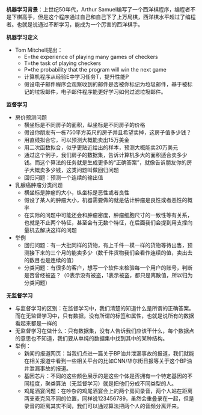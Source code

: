 **机器学习背景**：上世纪50年代，Arthur Samuel编写了一个西洋棋程序，编程者不是下棋高手，但是这个程序通过自己和自己下了上万局棋，西洋棋水平超过了编程者。也就是说通过不断学习，能成为一个厉害的西洋棋手。



**机器学习定义**

- Tom Mitchell提出：
  - E=the experience of playing many games of checkers
  - T=the task of playing checkers
  - P=the probability that the program will win the next game
  - 计算机程序从经验E中学习任务T，提升性能P
  - 假设电子邮件程序会观察收到的邮件是否被你标记为垃圾邮件，基于被标记的垃圾邮件，电子邮件程序能更好学习如何过滤垃圾邮件。



**监督学习**

- 房价预测问题
  - 横坐标是不同房子的面积，纵坐标是不同房子的价格
  - 假设你朋友有一栋750平方英尺的房子并且希望卖掉，这房子值多少钱？
  - 用直线拟合它，可以预测大概能卖出15万美金
  - 用二次函数拟合，似乎更贴近给出的样本，预测大概能卖20万美元
  - 通过这个例子，我们房子的数据集，告诉计算机多大的面积适合卖多少钱。而这个算法的任务就是生成更多的“正确答案”，就像告诉朋友你的房子大概卖多少钱，这类问题叫做回归问题
  - 回归问题：预测一个连续的输出值
- 乳腺癌肿瘤分类问题
  - 横坐标是肿瘤的大小，纵坐标是恶性或者良性
  - 假设了某人的肿瘤大小，机器需要做的就是估计肿瘤是良性或者恶性的概率
  - 在实际的问题中可能还会和肿瘤密度，肿瘤细胞尺寸的一致性等有关系，也就是不止两个特征，甚至会有无数个特征，在后面我们会提到用支撑向量机去解决这样的问题
- 举例
  - 回归问题：有一大批同样的货物，有上千件一模一样的货物等待出售，预测接下来的三个月的能卖多少（数千件货物我们会看作连续的值，卖出去的数目也是连续的值）
  - 分类问题：有很多的客户，想写一个软件来检验每一个用户的账号，判断是否曾经被盗？（0表示没有被盗，1表示被盗，都只是离散值，所以归为分类问题）



**无监督学习**

-  与监督学习的区别：在监督学习中，我们清楚的知道什么是所谓的正确答案。而在无监督学习中，只有数据，没有所谓的标签和属性，也就是说所有的数据看起来都是一样的
- 无监督学习在做什么：只有数据集，没有人告诉我们应该干什么，每个数据点的意思也不知道，我们要从单纯的数据集中找到其中的某种结构。
- 举例：
  - 新闻的报道网页：当我们点进一篇关于BP油井泄漏事故的报道，我们就能在相关报道中看到一些相关平台的比如CNN/华尔街日报等关于这个BP油井泄漏事故的报道。
  - 基因芯片：不同的这些颜色展示的是这些个体是否拥有一个特定基因的不同程度，聚类算法（无监督学习）就是把他们分成不同类型的人。
  - 鸡尾酒宴问题：在吵杂的鸡尾酒宴会上的两个房间录音，两个人站在距离两支麦克风不同的位置，同样说123456789，虽然会重叠录在一起，但是录音的距离其实不同，我们可以通过算法把两个人的音频分离开来。